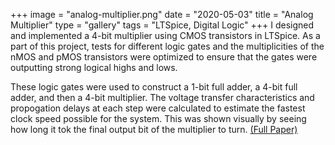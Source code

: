 +++
image = "analog-multiplier.png"
date = "2020-05-03"
title = "Analog Multiplier"
type = "gallery"
tags = "LTSpice, Digital Logic"
+++
I designed and implemented a 4-bit multiplier using CMOS transistors in LTSpice. As a part of this project, tests for different logic gates and the multiplicities of the nMOS and pMOS transistors were optimized to ensure that the gates were outputting strong logical highs and lows.

These logic gates were used to construct a 1-bit full adder, a 4-bit full adder, and then a 4-bit multiplier. The voltage transfer characteristics and propogation delays at each step were calculated to estimate the fastest clock speed possible for the system. This was shown visually by seeing how long it tok the final output bit of the multiplier to turn. [(Full Paper)](https://github.com/naviatolin/Circuits-Spring2020/blob/master/Final.%20Analog%204-Bit%20Multiplier%20with%20CMOS/An_Analog_Four-Bit_Multiplier_Using_CMOS_Transistors.pdf)

